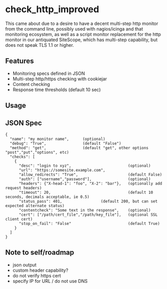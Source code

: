 # check_http_improved

This came about due to a desire to have a decent multi-step http monitor from the command line, possibly used with nagios/icinga and that monitoring ecosystem, as well as a script monitor replacement for the http monitor in our antiquated SiteScope, which has multi-step capability, but does not speak TLS 1.1 or higher.

## Features

* Monitoring specs defined in JSON
* Multi-step http/https checking with cookiejar
* Content checking
* Response time thresholds (default 10 sec)

## Usage

## JSON Spec
```
{
  "name": "my monitor name",      (optional)
  "debug": "True",                (default "False")
  "method": "get",                (default "get", other options "post","put","options", etc)
  "checks": [
    { 
      "desc": "login to xyz",                         (optional)
      "url": "https://somesite.example.com",
      "allow_redirects": "True",                      (default False)
      "auth": ["username","password"],                (optional)
      "headers": {"X-head-1": "foo", "X-2": "bar"},   (optionally add request headers)
      "timeout": 20,                                  (default 10 seconds, decimals acceptable, ie 0.5)
      "status_pass": 401,			      (default 200, but can set expected alternate status)
      "contentcheck": "Some text in the response",    (optional)
      "cert": ["/path/cert_file","/path/key_file"],   (optional SSL client cert)
      "stop_on_fail": "False"                         (default True)
    }
  ]
}
```

## Note to self/roadmap

- json output
- custom header capability?
- do not verify https cert
- specify IP for URL / do not use DNS

